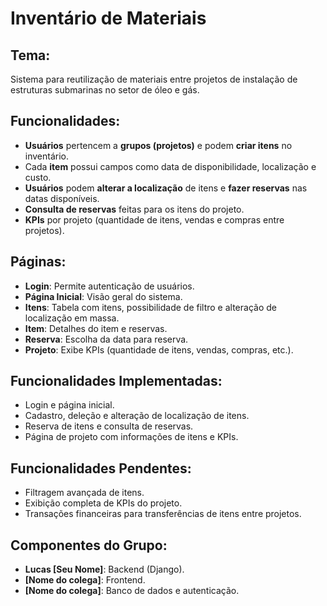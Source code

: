 # Inventário de Materiais

## Tema:
Sistema para reutilização de materiais entre projetos de instalação de estruturas submarinas no setor de óleo e gás.

## Funcionalidades:
- **Usuários** pertencem a **grupos (projetos)** e podem **criar itens** no inventário.
- Cada **item** possui campos como data de disponibilidade, localização e custo.
- **Usuários** podem **alterar a localização** de itens e **fazer reservas** nas datas disponíveis.
- **Consulta de reservas** feitas para os itens do projeto.
- **KPIs** por projeto (quantidade de itens, vendas e compras entre projetos).

## Páginas:
- **Login**: Permite autenticação de usuários.
- **Página Inicial**: Visão geral do sistema.
- **Itens**: Tabela com itens, possibilidade de filtro e alteração de localização em massa.
- **Item**: Detalhes do item e reservas.
- **Reserva**: Escolha da data para reserva.
- **Projeto**: Exibe KPIs (quantidade de itens, vendas, compras, etc.).

## Funcionalidades Implementadas:
- Login e página inicial.
- Cadastro, deleção e alteração de localização de itens.
- Reserva de itens e consulta de reservas.
- Página de projeto com informações de itens e KPIs.

## Funcionalidades Pendentes:
- Filtragem avançada de itens.
- Exibição completa de KPIs do projeto.
- Transações financeiras para transferências de itens entre projetos.

## Componentes do Grupo:
- **Lucas [Seu Nome]**: Backend (Django).
- **[Nome do colega]**: Frontend.
- **[Nome do colega]**: Banco de dados e autenticação.
